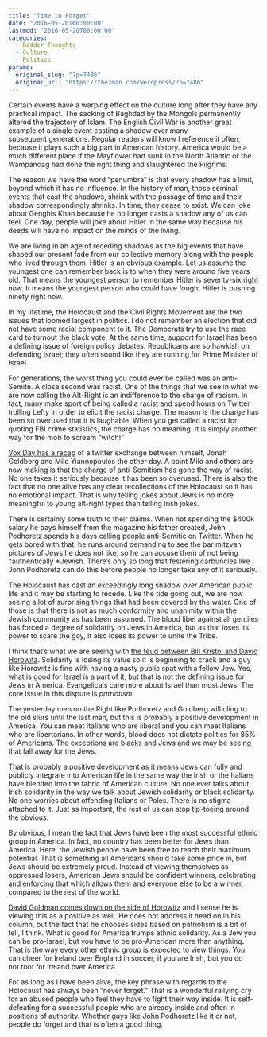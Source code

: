 ```yaml
---
title: "Time to Forget"
date: "2016-05-20T00:00:00"
lastmod: "2016-05-20T00:00:00"
categories:
  - Badder Thoughts
  - Culture
  - Politics
params:
  original_slug: "?p=7486"
  original_url: "https://thezman.com/wordpress/?p=7486"
---
```


Certain events have a warping effect on the culture long after they have
any practical impact. The sacking of Baghdad by the Mongols permanently
altered the trajectory of Islam. The English Civil War is another great
example of a single event casting a shadow over many
subsequent generations. Regular readers will know I reference it often,
because it plays such a big part in American history. America would be a
much different place if the Mayflower had sunk in the North Atlantic or
the Wampanoag had done the right thing and slaughtered the Pilgrims.

The reason we have the word “penumbra” is that every shadow has a limit,
beyond which it has no influence. In the history of man, those seminal
events that cast the shadows, shrink with the passage of time and their
shadow correspondingly shrinks. In time, they cease to exist. We can
joke about Genghis Khan because he no longer casts a shadow any of us
can feel. One day, people will joke about Hitler in the same way because
his deeds will have no impact on the minds of the living.

We are living in an age of receding shadows as the big events that have
shaped our present fade from our collective memory along with the people
who lived through them. Hitler is an obvious example. Let us assume the
youngest one can remember back is to when they were around five years
old. That means the youngest person to remember Hitler is seventy-six
right now. It means the youngest person who could have fought Hitler is
pushing ninety right now.

In my lifetime, the Holocaust and the Civil Rights Movement are the two
issues that loomed largest in politics. I do not remember an election
that did not have some racial component to it. The Democrats try to use
the race card to turnout the black vote. At the same time, support for
Israel has been a defining issue of foreign policy debates. Republicans
are so hawkish on defending Israel; they often sound like they are
running for Prime Minister of Israel.

For generations, the worst thing you could ever be called was an
anti-Semite. A close second was racist. One of the things that we see in
what we are now calling the Alt-Right is an indifference to the charge
of racism. In fact, many make sport of being called a racist and spend
hours on Twitter trolling Lefty in order to elicit the racist charge.
The reason is the charge has been so overused that it is laughable. When
you get called a racist for quoting FBI crime statistics, the charge has
no meaning. It is simply another way for the mob to scream “witch!”

[Vox Day has a
recap](https://voxday.blogspot.com/2016/05/jonah-goldberg-and-end-of.html)
of a twitter exchange between himself, Jonah Goldberg and Milo
Yiannopoulos the other day. A point Milo and others are now making is
that the charge of anti-Semitism has gone the way of racist. No one
takes it seriously because it has been so overused. There is also the
fact that no one alive has any clear recollections of the Holocaust so
it has no emotional impact. That is why telling jokes about Jews is no
more meaningful to young alt-right types than telling Irish jokes.

There is certainly some truth to their claims. When not spending the
$400k salary he pays himself from the magazine his father created, John
Podhoretz spends his days calling people anti-Semitic on Twitter. When
he gets bored with that, he runs around demanding to see the bar mitzvah
pictures of Jews he does not like, so he can accuse them of not being
*authentically *Jewish. There’s only so long that festering carbuncles
like John Podhoretz can do this before people no longer take any of it
seriously.

The Holocaust has cast an exceedingly long shadow over American public
life and it may be starting to recede. Like the tide going out, we are
now seeing a lot of surprising things that had been covered by the
water. One of those is that there is not as much conformity and
unanimity within the Jewish community as has been assumed. The blood
libel against all gentiles has forced a degree of solidarity on Jews in
America, but as that loses its power to scare the goy, it also loses its
power to unite the Tribe.

I think that’s what we are seeing with [the feud between Bill Kristol
and David
Horowitz](http://www.breitbart.com/2016-presidential-race/2016/05/15/bill-kristol-republican-spoiler-renegade-jew/).
Solidarity is losing its value so it is beginning to crack and a guy
like Horowitz is fine with having a nasty public spat with a fellow Jew.
Yes, what is good for Israel is a part of it, but that is not the
defining issue for Jews in America. Evangelicals care more about Israel
than most Jews. The core issue in this dispute is *patriotism*.

The yesterday men on the Right like Podhoretz and Goldberg will cling to
the old slurs until the last man, but this is probably a positive
development in America. You can meet Italians who are liberal and you
can meet Italians who are libertarians. In other words, blood does not
dictate politics for 85% of Americans. The exceptions are blacks and
Jews and we may be seeing that fall away for the Jews.

That is probably a positive development as it means Jews can fully and
publicly integrate into American life in the same way the Irish or the
Italians have blended into the fabric of American culture. No one ever
talks about Irish solidarity in the way we talk about Jewish solidarity
or black solidarity. No one worries about offending Italians or Poles.
There is no stigma attached to it. Just as important, the rest of us can
stop tip-toeing around the obvious.

By obvious, I mean the fact that Jews have been the most successful
ethnic group in America. In fact, no country has been better for Jews
than America. Here, the Jewish people have been free to reach their
maximum potential. That is something all Americans should take some
pride in, but Jews should be extremely proud. Instead of viewing
themselves as oppressed losers, American Jews should be confident
winners, celebrating and enforcing that which allows them and everyone
else to be a winner, compared to the rest of the world.

[David Goldman comes down on the side of
Horowitz](https://pjmedia.com/spengler/2016/05/18/bill-kristol-isnt-a-renegade-jew-just-a-sorehead-throwing-a-public-tantrum/)
and I sense he is viewing this as a positive as well. He does not
address it head on in his column, but the fact that he chooses sides
based on patriotism is a bit of tell, I think. What is good for America
trumps ethnic solidarity. As a Jew you can be pro-Israel, but you have
to be pro-American more than anything. That is the way every other
ethnic group is expected to view things. You can cheer for Ireland over
England in soccer, if you are Irish, but you do not root for Ireland
over America.

For as long as I have been alive, the key phrase with regards to the
Holocaust has always been “never forget.” That is a wonderful rallying
cry for an abused people who feel they have to fight their way inside.
It is self-defeating for a successful people who are already inside and
often in positions of authority. Whether guys like John Podhoretz like
it or not, people do forget and that is often a good thing.

